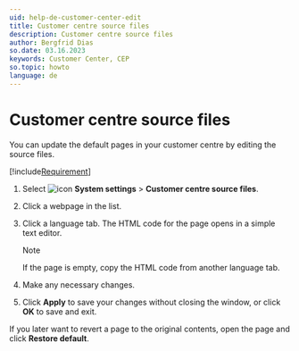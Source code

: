 ```yaml
---
uid: help-de-customer-center-edit
title: Customer centre source files
description: Customer centre source files
author: Bergfrid Dias
so.date: 03.16.2023
keywords: Customer Center, CEP
so.topic: howto
language: de
---
```


# Customer centre source files

You can update the default pages in your customer centre by editing the source files.

[!include[Requirement](../../learn/includes/req-cep.md)]

1. Select ![icon][img1] **System settings** > **Customer centre source files**.

2. Click a webpage in the list.

3. Click a language tab. The HTML code for the page opens in a simple text editor.

    > [!NOTE]
    > If the page is empty, copy the HTML code from another language tab.

4. Make any necessary changes.

5. Click **Apply** to save your changes without closing the window, or click **OK** to save and exit.

If you later want to revert a page to the original contents, open the page and click **Restore default**.

<!-- Referenced links -->

<!-- Referenced images -->
[img1]: ../../../media/icons/main-menu-small.png

